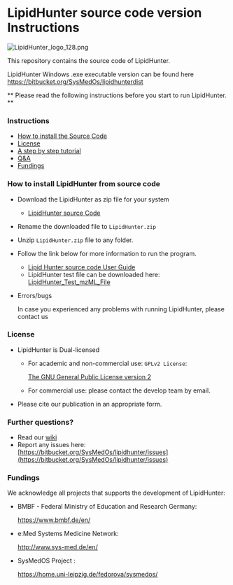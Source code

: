 # LipidHunter source code version Instructions #

![LipidHunter_logo_128.png](https://bitbucket.org/repo/oGzkj4/images/583628216-LipidHunter_logo_128.png)

This repository contains the source code of LipidHunter.

LipidHunter Windows .exe executable version can be found here
https://bitbucket.org/SysMedOs/lipidhunterdist


** Please read the following instructions before you start to run LipidHunter. **

### Instructions ###

* [How to install the Source Code](#markdown-header-how-to-install-lipidhunter-from-source-code)
* [License](#markdown-header-license)
* [A step by step tutorial](https://bitbucket.org/SysMedOs/lipidhunter/wiki/Home)
* [Q&A](#markdown-header-further-questions)
* [Fundings](#markdown-header-fundings)



### How to install LipidHunter from source code ###
* Download the LipidHunter as zip file for your system

    + [LipidHunter source Code](https://bitbucket.org/SysMedOs/lipidhunter/wiki/Install%20the%20Source%20code)

* Rename the downloaded file to `LipidHunter.zip`
    
* Unzip `LipidHunter.zip` file to any folder.

* Follow the link below for more information to run the program.

    + [Lipid Hunter source code User Guide](https://bitbucket.org/SysMedOs/lipidhunter/wiki/Install%20the%20Source%20code)
    + LipidHunter test file can be downloaded here: [LipidHunter_Test_mzML_File](https://bitbucket.org/SysMedOs/lipidhunter_exe/downloads/LipidHunter_TestFile.zip)

* Errors/bugs
    
    In case you experienced any problems with running LipidHunter, please contact us 

### License ###

+ LipidHunter is Dual-licensed
    * For academic and non-commercial use: `GPLv2 License`: 
    
        [The GNU General Public License version 2](https://www.gnu.org/licenses/old-licenses/gpl-2.0.en.html)

    * For commercial use: please contact the develop team by email.

+ Please cite our publication in an appropriate form. 

### Further questions? ###

* Read our [wiki](https://bitbucket.org/SysMedOs/lipidhunter/wiki/Home)
* Report any issues here: [https://bitbucket.org/SysMedOs/lipidhunter/issues](https://bitbucket.org/SysMedOs/lipidhunter/issues)


### Fundings ###
We acknowledge all projects that supports the development of LipidHunter:

+ BMBF - Federal Ministry of Education and Research Germany:

    https://www.bmbf.de/en/

+ e:Med Systems Medicine Network:

    http://www.sys-med.de/en/

+ SysMedOS Project : 

    https://home.uni-leipzig.de/fedorova/sysmedos/